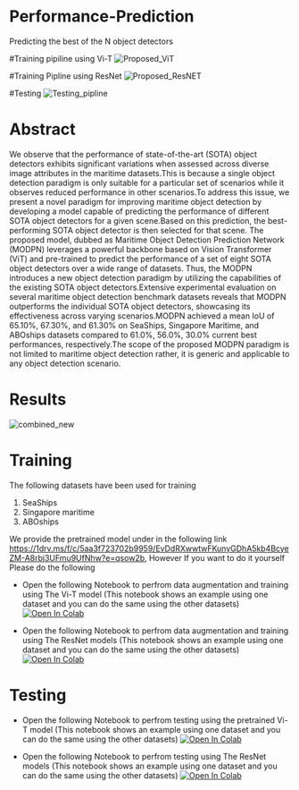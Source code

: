 # Performance-Prediction
Predicting the best of the N object detectors

#Training pipiline using Vi-T
![Proposed_ViT](https://github.com/user-attachments/assets/dfa9e25e-963c-4d67-9be7-49cdc931d475)

#Training Pipline using ResNet
![Proposed_ResNET](https://github.com/user-attachments/assets/a6047314-f11d-4a30-a191-53f3c8940e30)

#Testing
![Testing_pipline](https://github.com/user-attachments/assets/5dd6f760-4e87-4caf-a258-bf1fd7613e38)

# Abstract

We observe that the performance of state-of-the-art (SOTA) object detectors exhibits significant variations when assessed across diverse image attributes in the maritime datasets.This is because a single object detection paradigm is only suitable for a particular set of scenarios while it observes reduced performance in other scenarios.To address this issue, we present a novel paradigm for improving maritime object detection by developing a model capable of predicting the performance of different SOTA object detectors for a given scene.Based on this prediction, the best-performing SOTA object detector is then selected for that scene.
The proposed model, dubbed as Maritime Object Detection Prediction Network (MODPN) leverages a powerful backbone based on Vision Transformer (ViT) and pre-trained to predict the performance of a set of eight SOTA object detectors over a wide range of datasets. Thus, the MODPN introduces a new object detection paradigm by utilizing the capabilities of the existing SOTA object detectors.Extensive experimental evaluation on several maritime object detection benchmark datasets reveals that MODPN outperforms the individual SOTA object detectors, showcasing its effectiveness across varying scenarios.MODPN achieved a mean IoU of 65.10%, 67.30%, and 61.30% on SeaShips, Singapore Maritime, and ABOships datasets compared to 61.0%, 56.0%, 30.0% current best performances, respectively.The scope of the proposed MODPN paradigm is not limited to maritime object detection rather, it is generic and applicable to any object detection scenario.

# Results 

![combined_new](https://github.com/user-attachments/assets/f5df8123-a46b-48a8-8ed6-c7f929f69216)

# Training 
The following datasets have been used for training 
   1. SeaShips
   2. Singapore maritime 
   3. ABOships 
   
We provide the pretrained model under in the following link https://1drv.ms/f/c/5aa3f723702b9959/EvDdRXwwtwFKunyGDhA5kb4BcyeZM-A8rbj3UFmu9UfNhw?e=qsow2b, However If you want to do it yourself Please do the following

- Open the following Notebook to perfrom data augmentation and training using The Vi-T model (This notebook shows an example using one dataset and you can do the same using the other datasets) 
[![Open In Colab](https://colab.research.google.com/assets/colab-badge.svg)](https://github.com/omarbelal10/Performance-Prediction/blob/main/Vi-T_Train.ipynb)


- Open the following Notebook to perfrom data augmentation and training using The ResNet models (This notebook shows an example using one dataset and you can do the same using the other datasets)
[![Open In Colab](https://colab.research.google.com/assets/colab-badge.svg)](https://github.com/omarbelal10/Performance-Prediction/blob/main/ResNet_Train.ipynb)

# Testing

- Open the following Notebook to perfrom testing using the pretrained Vi-T model (This notebook shows an example using one dataset and you can do the same using the other datasets) 
[![Open In Colab](https://colab.research.google.com/assets/colab-badge.svg)](https://github.com/omarbelal10/Performance-Prediction/blob/main/Vi-T_Test.ipynb)

- Open the following Notebook to perfrom testing using The ResNet models (This notebook shows an example using one dataset and you can do the same using the other datasets) 
[![Open In Colab](https://colab.research.google.com/assets/colab-badge.svg)](https://github.com/omarbelal10/Performance-Prediction/blob/main/ResNet_Test.ipynb)


